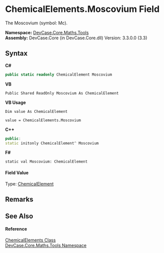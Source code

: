 # ChemicalElements.Moscovium Field
 

The Moscovium (symbol: Mc).

**Namespace:**&nbsp;<a href="N_DevCase_Core_Maths_Tools">DevCase.Core.Maths.Tools</a><br />**Assembly:**&nbsp;DevCase.Core (in DevCase.Core.dll) Version: 3.3.0.0 (3.3)

## Syntax

**C#**<br />
``` C#
public static readonly ChemicalElement Moscovium
```

**VB**<br />
``` VB
Public Shared ReadOnly Moscovium As ChemicalElement
```

**VB Usage**<br />
``` VB Usage
Dim value As ChemicalElement

value = ChemicalElements.Moscovium

```

**C++**<br />
``` C++
public:
static initonly ChemicalElement^ Moscovium
```

**F#**<br />
``` F#
static val Moscovium: ChemicalElement
```


#### Field Value
Type: <a href="T_DevCase_Core_Maths_ChemicalElement">ChemicalElement</a>

## Remarks


## See Also


#### Reference
<a href="T_DevCase_Core_Maths_Tools_ChemicalElements">ChemicalElements Class</a><br /><a href="N_DevCase_Core_Maths_Tools">DevCase.Core.Maths.Tools Namespace</a><br />